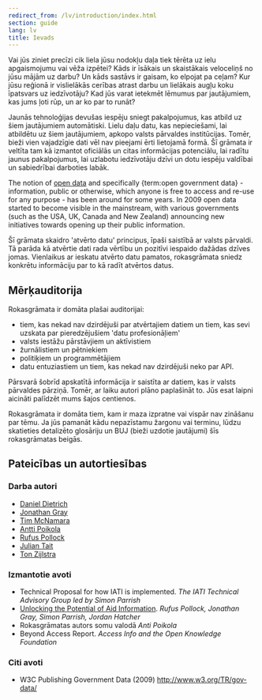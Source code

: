 ```yaml
---
redirect_from: /lv/introduction/index.html
section: guide
lang: lv
title: Ievads
---
```


Vai jūs ziniet precīzi cik liela jūsu nodokļu daļa tiek tērēta uz ielu apgaismojumu vai vēža izpētei? Kāds ir īsākais un skaistākais veloceliņš no jūsu mājām uz darbu? Un kāds sastāvs ir gaisam, ko elpojat pa ceļam? Kur jūsu reģionā ir vislielākās cerības atrast darbu un lielākais augļu koku īpatsvars uz iedzīvotāju? Kad jūs varat ietekmēt lēmumus par jautājumiem, kas jums ļoti rūp, un ar ko par to runāt?

Jaunās tehnoloģijas devušas iespēju sniegt pakalpojumus, kas atbild uz šiem jautājumiem automātiski. Lielu daļu datu, kas nepieciešami, lai atbildētu uz šiem jautājumiem, apkopo valsts pārvaldes institūcijas. Tomēr, bieži vien vajadzīgie dati vēl nav pieejami ērti lietojamā formā. Šī grāmata ir veltīta tam kā izmantot oficiālās un citas informācijas potenciālu, lai radītu jaunus pakalpojumus, lai uzlabotu iedzīvotāju dzīvi un dotu iespēju valdībai un sabiedrībai darboties labāk.

The notion of [open data](/glossary/lv/terms/open-data/) and specifically {term:open government data} - information, public or otherwise, which anyone is free to access and re-use for any purpose - has been around for some years. In 2009 open data started to become visible in the mainstream, with various governments (such as the USA, UK, Canada and New Zealand) announcing new initiatives towards opening up their public information.

Šī grāmata skaidro 'atvērto datu' principus, īpaši saistībā ar valsts pārvaldi. Tā parāda kā atvērtie dati rada vērtību un pozitīvi iespaido dažādas dzīves jomas. Vienlaikus ar ieskatu atvērto datu pamatos, rokasgrāmata sniedz konkrētu informāciju par to kā radīt atvērtos datus.

## Mērķauditorija

Rokasgrāmata ir domāta plašai auditorijai:

-   tiem, kas nekad nav dzirdējuši par atvērtajiem datiem un tiem, kas sevi uzskata par pieredzējušiem 'datu profesionāļiem'
-   valsts iestāžu pārstāvjiem un aktīvistiem
-   žurnālistiem un pētniekiem
-   politiķiem un programmētājiem
-   datu entuziastiem un tiem, kas nekad nav dzirdējuši neko par API.

Pārsvarā šobrīd apskatītā informācija ir saistīta ar datiem, kas ir valsts pārvaldes pārziņā. Tomēr, ar laiku autori plāno paplašināt to. Jūs esat laipni aicināti palīdzēt mums šajos centienos.

Rokasgrāmata ir domāta tiem, kam ir maza izpratne vai vispār nav zināšanu par tēmu. Ja jūs pamanāt kādu nepazīstamu žargonu vai terminu, lūdzu skatieties detalizēto glosāriju un BUJ (bieži uzdotie jautājumi) šīs rokasgrāmatas beigās.

## Pateicības un autortiesības

### Darba autori

-   [Daniel Dietrich](http://ddie.me/)
-   [Jonathan Gray](http://jonathangray.org/)
-   [Tim McNamara](http://timmcnamara.co.nz)
-   [Antti Poikola](http://apoikola.wordpress.com/)
-   [Rufus Pollock](http://rufuspollock.org/)
-   [Julian Tait](http://www.littlestar.tv/)
-   [Ton Zijlstra](http://www.zylstra.org/)

### Izmantotie avoti

-   Technical Proposal for how IATI is implemented. *The IATI Technical Advisory Group led by Simon Parrish*
-   [Unlocking the Potential of Aid Information](http://www.unlockingaid.info/). *Rufus Pollock, Jonathan Gray, Simon Parrish, Jordan Hatcher*
-   Rokasgrāmatas autors somu valodā *Anti Poikola*
-   Beyond Access Report. *Access Info and the Open Knowledge Foundation*

### Citi avoti

-   W3C Publishing Government Data (2009) <http://www.w3.org/TR/gov-data/>